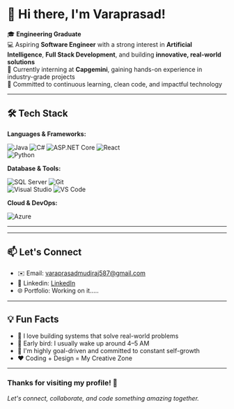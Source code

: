 # 👋 Hi there, I'm Varaprasad!

🎓 **Engineering Graduate**  
💻 Aspiring **Software Engineer** with a strong interest in **Artificial Intelligence**, **Full Stack Development**, and building **innovative, real-world solutions**  
🚀 Currently interning at **Capgemini**, gaining hands-on experience in industry-grade projects  
🔧 Committed to continuous learning, clean code, and impactful technology  



---

## 🛠️ Tech Stack

**Languages & Frameworks:**  

![Java](https://img.shields.io/badge/-Java-blue?logo=java)  ![C#](https://img.shields.io/badge/-CSharp-239120?logo=csharp&logoColor=white)  ![ASP.NET Core](https://img.shields.io/badge/-ASP.NET_Core-512BD4?logo=dotnet&logoColor=white)  ![React](https://img.shields.io/badge/-React-61DAFB?logo=react)  
![Python](https://img.shields.io/badge/-Python-3776AB?logo=python&logoColor=white)  

**Database & Tools:**  

![SQL Server](https://img.shields.io/badge/-SQL_Server-CC2927?logo=microsoftsqlserver&logoColor=white)  ![Git](https://img.shields.io/badge/-Git-F05032?logo=git&logoColor=white)  
![Visual Studio](https://img.shields.io/badge/-Visual_Studio-5C2D91?logo=visualstudio&logoColor=white)  ![VS Code](https://img.shields.io/badge/-VS_Code-007ACC?logo=visualstudiocode&logoColor=white)  

**Cloud & DevOps:**  

![Azure](https://img.shields.io/badge/-Microsoft_Azure-0089D6?logo=microsoftazure&logoColor=white)


---

---

## 📫 Let's Connect

- ✉️ Email: [varaprasadmudiraj587@gmail.com](mailto:varaprasadmudiraj587@gmail.com)  
- 🔗 Linkedin: [LinkedIn](www.linkedin.com/in/vara-prasad-82b935274)  
- 🌐 Portfolio: Working on it.....

---

## 💡 Fun Facts

- 🧠 I love building systems that solve real-world problems  
- 🌅 Early bird: I usually wake up around 4–5 AM  
- 🎯 I'm highly goal-driven and committed to constant self-growth  
- ❤️ Coding + Design = My Creative Zone

---

### Thanks for visiting my profile! 🙏  
*Let's connect, collaborate, and code something amazing together.*

